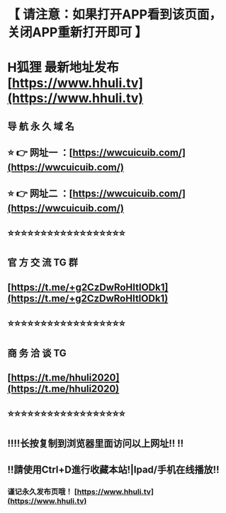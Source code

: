 # 【 请注意：如果打开APP看到该页面，关闭APP重新打开即可 】

# H狐狸 最新地址发布 [https://www.hhuli.tv](https://www.hhuli.tv)

## 导 航 永 久 域 名 

## ⭐️ 👉 网址一 ：[https://wwcuicuib.com/](https://wwcuicuib.com/)

## ⭐️ 👉 网址二 ：[https://wwcuicuib.com/](https://wwcuicuib.com/)

## ⭐️⭐️⭐️⭐️⭐️⭐️⭐️⭐️⭐️⭐️⭐️⭐️⭐️⭐️⭐️⭐️⭐️⭐️

## 官 方 交 流 TG 群 

## [https://t.me/+g2CzDwRoHItlODk1](https://t.me/+g2CzDwRoHItlODk1)

## ⭐️⭐️⭐️⭐️⭐️⭐️⭐️⭐️⭐️⭐️⭐️⭐️⭐️⭐️⭐️⭐️⭐️⭐️

## 商 务 洽 谈 TG 

## [https://t.me/hhuli2020](https://t.me/hhuli2020)

## ⭐️⭐️⭐️⭐️⭐️⭐️⭐️⭐️⭐️⭐️⭐️⭐️⭐️⭐️⭐️⭐️⭐️⭐️

## ‼️‼️长按复制到浏览器里面访问以上网址‼️ ‼️

## ‼️請使用Ctrl+D進行收藏本站!|Ipad/手机在线播放‼️

### 谨记永久发布页哦！ [https://www.hhuli.tv](https://www.hhuli.tv)

